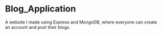 # Blog_Application
A website I made using Express and MongoDB, where everyone can create an account and post their blogs.
